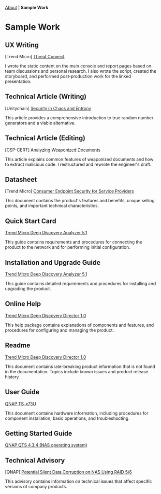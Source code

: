 [About](index.md) | **Sample Work**

# Sample Work

## UX Writing

[Trend Micro] [Threat Connect](https://youtu.be/kUDFTyvd_HM)  

I wrote the static content on the main console and report pages based on team discussions and personal research. I also wrote the script, created the storyboard, and performed post-production work for the linked presentation.

## Technical Article (Writing)

[Unitychain] [Security in Chaos and Entropy](https://www.unitychain.io/blog/true-random-number-generators/)

This article provides a comprehensive introduction to true random number generators and a viable alternative.

## Technical Article (Editing)

[CSP-CERT] [Analyzing Weaponized Documents](http://la.trendmicro.com/media/ds/xsp-consumer-endpoint-security-datasheet-en.pdf)

This article explains common features of weaponized documents and how to extract malicious code. I restructured and rewrote the engineer's draft.

## Datasheet

[Trend Micro] [Consumer Endpoint Security for Service Providers](http://la.trendmicro.com/media/ds/xsp-consumer-endpoint-security-datasheet-en.pdf)

This document contains the product's features and benefits, unique selling points, and important technical characteristics.

## Quick Start Card

[Trend Micro Deep Discovery Analyzer 5.1](http://docs.trendmicro.com/all/ent/ddan/v5.1/en-us/ddan_5.1_qsc.pdf)

This guide contains requirements and procedures for connecting the product to the network and for performing initial configuration.

## Installation and Upgrade Guide

[Trend Micro Deep Discovery Analyzer 5.1](http://docs.trendmicro.com/all/ent/ddan/v5.1/en-us/ddan_5.1_iug.pdf)

This guide contains detailed requirements and procedures for installing and upgrading the product.

## Online Help

[Trend Micro Deep Discovery Director 1.0](http://docs.trendmicro.com/en-us/enterprise/deep-discovery-director-10-online-help/deep-discovery-direc.aspx)

This help package contains explanations of components and features, and procedures for configuring and managing the product.

## Readme

[Trend Micro Deep Discovery Director 1.0](http://docs.trendmicro.com/all/ent/ddd/v1.0/en-us/ddd_1.0_readme.txt)

This document contains late-breaking product information that is not found in the documentation. Topics include known issues and product release history.

## User Guide

[QNAP TS-x73U](https://download.qnap.com/Storage/TechnicalDocument/TS-x73U/TS-x73U-UG-06-en.pdf)

This document contains hardware information, including procedures for component installation, basic operations, and troubleshooting.

## Getting Started Guide

[QNAP QTS 4.3.4 (NAS operating system)](http://files1.qnap.com/manualpdf/QTS4.3.4/QTS4.3.4_GSG_en.zip)

## Technical Advisory

[QNAP] [Potential Silent Data Corruption on NAS Using RAID 5/6](https://www.qnap.com/en/technical-advisory/tec-201707-01)

This advisory contains information on technical issues that affect specific versions of company products.
